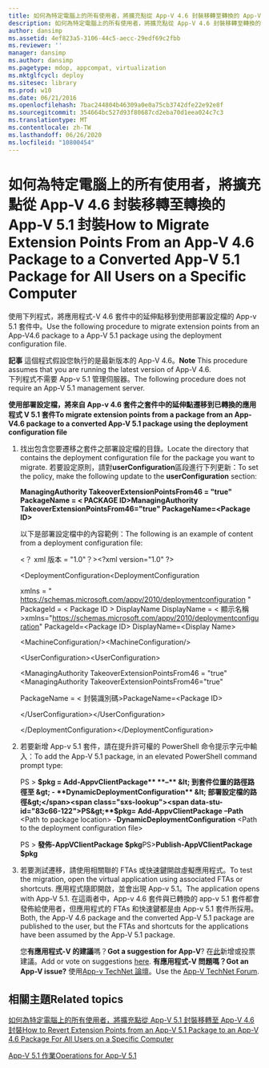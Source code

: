 ```yaml
---
title: 如何為特定電腦上的所有使用者，將擴充點從 App-V 4.6 封裝移轉至轉換的 App-V 5.1 封裝
description: 如何為特定電腦上的所有使用者，將擴充點從 App-V 4.6 封裝移轉至轉換的 App-V 5.1 封裝
author: dansimp
ms.assetid: 4ef823a5-3106-44c5-aecc-29edf69c2fbb
ms.reviewer: ''
manager: dansimp
ms.author: dansimp
ms.pagetype: mdop, appcompat, virtualization
ms.mktglfcycl: deploy
ms.sitesec: library
ms.prod: w10
ms.date: 06/21/2016
ms.openlocfilehash: 7bac244804b46309a0e0a75cb3742dfe22e92e8f
ms.sourcegitcommit: 354664bc527d93f80687cd2eba70d1eea024c7c3
ms.translationtype: MT
ms.contentlocale: zh-TW
ms.lasthandoff: 06/26/2020
ms.locfileid: "10800454"
---
```

# <span data-ttu-id="83c66-103">如何為特定電腦上的所有使用者，將擴充點從 App-V 4.6 封裝移轉至轉換的 App-V 5.1 封裝</span><span class="sxs-lookup"><span data-stu-id="83c66-103">How to Migrate Extension Points From an App-V 4.6 Package to a Converted App-V 5.1 Package for All Users on a Specific Computer</span></span>


<span data-ttu-id="83c66-104">使用下列程式，將應用程式-V 4.6 套件中的延伸點移到使用部署設定檔的 App-v 5.1 套件中。</span><span class="sxs-lookup"><span data-stu-id="83c66-104">Use the following procedure to migrate extension points from an App-V4.6 package to a App-V 5.1 package using the deployment configuration file.</span></span>

<span data-ttu-id="83c66-105">**記事** 這個程式假設您執行的是最新版本的 App-V 4.6。</span><span class="sxs-lookup"><span data-stu-id="83c66-105">**Note** This procedure assumes that you are running the latest version of App-V 4.6.</span></span>  
<span data-ttu-id="83c66-106">下列程式不需要 App-v 5.1 管理伺服器。</span><span class="sxs-lookup"><span data-stu-id="83c66-106">The following procedure does not require an App-V 5.1 management server.</span></span>

 

**<span data-ttu-id="83c66-107">使用部署設定檔，將來自 App-v 4.6 套件之套件中的延伸點遷移到已轉換的應用程式 V 5.1 套件</span><span class="sxs-lookup"><span data-stu-id="83c66-107">To migrate extension points from a package from an App-V4.6 package to a converted App-V 5.1 package using the deployment configuration file</span></span>**

1. <span data-ttu-id="83c66-108">找出包含您要遷移之套件之部署設定檔的目錄。</span><span class="sxs-lookup"><span data-stu-id="83c66-108">Locate the directory that contains the deployment configuration file for the package you want to migrate.</span></span> <span data-ttu-id="83c66-109">若要設定原則，請對**userConfiguration**區段進行下列更新：</span><span class="sxs-lookup"><span data-stu-id="83c66-109">To set the policy, make the following update to the **userConfiguration** section:</span></span>

   **<span data-ttu-id="83c66-110">ManagingAuthority TakeoverExtensionPointsFrom46 = "true" PackageName = &lt; PACKAGE ID&gt;</span><span class="sxs-lookup"><span data-stu-id="83c66-110">ManagingAuthority TakeoverExtensionPointsFrom46="true" PackageName=&lt;Package ID&gt;</span></span>**

   <span data-ttu-id="83c66-111">以下是部署設定檔中的內容範例：</span><span class="sxs-lookup"><span data-stu-id="83c66-111">The following is an example of content from a deployment configuration file:</span></span>

   <span data-ttu-id="83c66-112">&lt;？ xml 版本 = "1.0"？&gt;</span><span class="sxs-lookup"><span data-stu-id="83c66-112">&lt;?xml version="1.0" ?&gt;</span></span>

   <span data-ttu-id="83c66-113">&lt;DeploymentConfiguration</span><span class="sxs-lookup"><span data-stu-id="83c66-113">&lt;DeploymentConfiguration</span></span>

   <span data-ttu-id="83c66-114">xmlns = " <https://schemas.microsoft.com/appv/2010/deploymentconfiguration> " PackageId = &lt; Package ID &gt; DisplayName DisplayName = &lt; 顯示名稱&gt;</span><span class="sxs-lookup"><span data-stu-id="83c66-114">xmlns="<https://schemas.microsoft.com/appv/2010/deploymentconfiguration>" PackageId=&lt;Package ID&gt; DisplayName=&lt;Display Name&gt;</span></span>

   <span data-ttu-id="83c66-115">&lt;MachineConfiguration/&gt;</span><span class="sxs-lookup"><span data-stu-id="83c66-115">&lt;MachineConfiguration/&gt;</span></span>

   <span data-ttu-id="83c66-116">&lt;UserConfiguration&gt;</span><span class="sxs-lookup"><span data-stu-id="83c66-116">&lt;UserConfiguration&gt;</span></span>

   <span data-ttu-id="83c66-117">&lt;ManagingAuthority TakeoverExtensionPointsFrom46 = "true"</span><span class="sxs-lookup"><span data-stu-id="83c66-117">&lt;ManagingAuthority TakeoverExtensionPointsFrom46="true"</span></span>

   <span data-ttu-id="83c66-118">PackageName = &lt; 封裝識別碼&gt;</span><span class="sxs-lookup"><span data-stu-id="83c66-118">PackageName=&lt;Package ID&gt;</span></span>

   <span data-ttu-id="83c66-119">&lt;/UserConfiguration&gt;</span><span class="sxs-lookup"><span data-stu-id="83c66-119">&lt;/UserConfiguration&gt;</span></span>

   <span data-ttu-id="83c66-120">&lt;/DeploymentConfiguration&gt;</span><span class="sxs-lookup"><span data-stu-id="83c66-120">&lt;/DeploymentConfiguration&gt;</span></span>

2. <span data-ttu-id="83c66-121">若要新增 App-v 5.1 套件，請在提升許可權的 PowerShell 命令提示字元中輸入：</span><span class="sxs-lookup"><span data-stu-id="83c66-121">To add the App-V 5.1 package, in an elevated PowerShell command prompt type:</span></span>

   <span data-ttu-id="83c66-122">PS &gt; **$pkg = Add-AppvClientPackage** **–** &lt; 到套件位置的路徑路徑至 &gt;  - **DynamicDeploymentConfiguration** &lt; 部署設定檔的路徑&gt;</span><span class="sxs-lookup"><span data-stu-id="83c66-122">PS&gt;**$pkg= Add-AppvClientPackage** **–Path** &lt;Path to package location&gt; -**DynamicDeploymentConfiguration** &lt;Path to the deployment configuration file&gt;</span></span>

   <span data-ttu-id="83c66-123">PS &gt; **發佈-AppVClientPackage $pkg**</span><span class="sxs-lookup"><span data-stu-id="83c66-123">PS&gt;**Publish-AppVClientPackage $pkg**</span></span>

3. <span data-ttu-id="83c66-124">若要測試遷移，請使用相關聯的 FTAs 或快速鍵開啟虛擬應用程式。</span><span class="sxs-lookup"><span data-stu-id="83c66-124">To test the migration, open the virtual application using associated FTAs or shortcuts.</span></span> <span data-ttu-id="83c66-125">應用程式隨即開啟，並會出現 App-v 5.1。</span><span class="sxs-lookup"><span data-stu-id="83c66-125">The application opens with App-V 5.1.</span></span> <span data-ttu-id="83c66-126">在這兩者中，App-v 4.6 套件與已轉換的 app-v 5.1 套件都會發佈給使用者，但應用程式的 FTAs 和快速鍵都是由 App-v 5.1 套件所採用。</span><span class="sxs-lookup"><span data-stu-id="83c66-126">Both, the App-V 4.6 package and the converted App-V 5.1 package are published to the user, but the FTAs and shortcuts for the applications have been assumed by the App-V 5.1 package.</span></span>

   <span data-ttu-id="83c66-127">您**有應用程式-V 的建議**嗎？</span><span class="sxs-lookup"><span data-stu-id="83c66-127">**Got a suggestion for App-V**?</span></span> <span data-ttu-id="83c66-128">在[此](http://appv.uservoice.com/forums/280448-microsoft-application-virtualization)新增或投票建議。</span><span class="sxs-lookup"><span data-stu-id="83c66-128">Add or vote on suggestions [here](http://appv.uservoice.com/forums/280448-microsoft-application-virtualization).</span></span> **<span data-ttu-id="83c66-129">有應用程式-V 問題嗎？</span><span class="sxs-lookup"><span data-stu-id="83c66-129">Got an App-V issue?</span></span>** <span data-ttu-id="83c66-130">使用[App-v TechNet 論壇](https://social.technet.microsoft.com/Forums/home?forum=mdopappv)。</span><span class="sxs-lookup"><span data-stu-id="83c66-130">Use the [App-V TechNet Forum](https://social.technet.microsoft.com/Forums/home?forum=mdopappv).</span></span>

## <span data-ttu-id="83c66-131">相關主題</span><span class="sxs-lookup"><span data-stu-id="83c66-131">Related topics</span></span>


[<span data-ttu-id="83c66-132">如何為特定電腦上的所有使用者，將擴充點從 App-V 5.1 封裝移轉至 App-V 4.6 封裝</span><span class="sxs-lookup"><span data-stu-id="83c66-132">How to Revert Extension Points from an App-V 5.1 Package to an App-V 4.6 Package For All Users on a Specific Computer</span></span>](how-to-revert-extension-points-from-an-app-v-51-package-to-an-app-v-46-package-for-all-users-on-a-specific-computer.md)

[<span data-ttu-id="83c66-133">App-V 5.1 作業</span><span class="sxs-lookup"><span data-stu-id="83c66-133">Operations for App-V 5.1</span></span>](operations-for-app-v-51.md)

 

 





